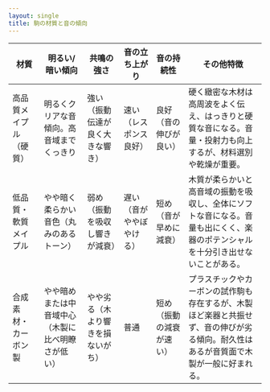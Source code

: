 ```yaml
---
layout: single
title: 駒の材質と音の傾向
---
```


| **材質** | **明るい/暗い傾向** | **共鳴の強さ** | **音の立ち上がり** | **音の持続性** | **その他特徴** |
| ----------- | ------------------------- | ----------------- | ------------ | ------------ | ------------------------------------------------------------------ |
| 高品質メイプル（硬質） | 明るくクリアな音傾向。高音域までくっきり | 強い（振動伝達が良く大きな響き） | 速い（レスポンス良好） | 良好（音の伸びが良い） | 硬く緻密な木材は高周波をよく伝え、はっきりと硬質な音になる。音量・投射力も向上するが、材料選別や乾燥が重要。 |
| 低品質・軟質メイプル | やや暗く柔らかい音色（丸みのあるトーン） | 弱め（振動を吸収し響きが減衰） | 遅い（音がややぼやける） | 短め（音が早めに減衰） | 木質が柔らかいと高音域の振動を吸収し、全体にソフトな音になる。音量も出にくく、楽器のポテンシャルを十分引き出せないことがある。 |
| 合成素材・カーボン製 | やや暗めまたは中音域中心（木製に比べ明瞭さが低い） | やや劣る（木より響きを損ないがち） | 普通 | 短め（振動の減衰が速い） | プラスチックやカーボンの試作駒も存在するが、木製ほど楽器と共振せず、音の伸びが劣る傾向。耐久性はあるが音質面で木製が一般に好まれる。 |

